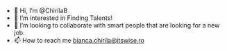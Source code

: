 - 👋 Hi, I’m @ChirilaB
- 👀 I’m interested in Finding Talents!
- 💞️ I’m looking to collaborate with smart people that are looking for a new job.
- 📫 How to reach me bianca.chirila@itswise.ro

<!---
ChirilaB/ChirilaB is a ✨ special ✨ repository because its `README.md` (this file) appears on your GitHub profile.
You can click the Preview link to take a look at your changes.
--->
